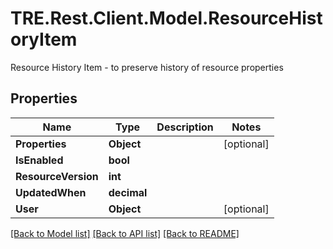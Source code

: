 # TRE.Rest.Client.Model.ResourceHistoryItem
Resource History Item - to preserve history of resource properties

## Properties

Name | Type | Description | Notes
------------ | ------------- | ------------- | -------------
**Properties** | **Object** |  | [optional] 
**IsEnabled** | **bool** |  | 
**ResourceVersion** | **int** |  | 
**UpdatedWhen** | **decimal** |  | 
**User** | **Object** |  | [optional] 

[[Back to Model list]](../README.md#documentation-for-models) [[Back to API list]](../README.md#documentation-for-api-endpoints) [[Back to README]](../README.md)

